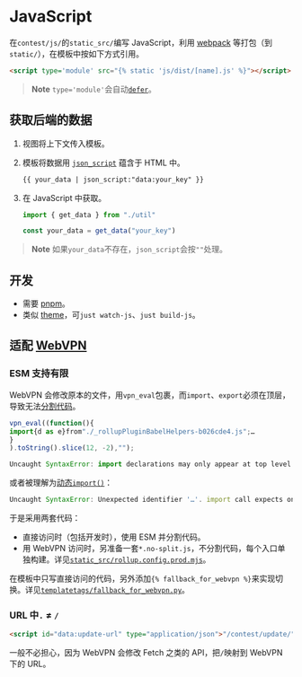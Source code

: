 # JavaScript

在`contest/js/`的`static_src/`编写 JavaScript，利用 [webpack](https://webpack.js.org/) 等打包（到`static/`），在模板中按如下方式引用。

```html
<script type='module' src="{% static 'js/dist/[name].js' %}"></script>
```

> **Note**
> `type='module'`会自动[`defer`](https://developer.mozilla.org/en-US/docs/Web/HTML/Element/script#attributes)。

## 获取后端的数据

1. 视图将上下文传入模板。

2. 模板将数据用 [`json_script`](https://docs.djangoproject.com/en/4.2/ref/templates/builtins/#std-templatefilter-json_script) 蕴含于 HTML 中。

   ```html
   {{ your_data | json_script:"data:your_key" }}
   ```

3. 在 JavaScript 中获取。

   ```javascript
   import { get_data } from "./util"

   const your_data = get_data("your_key")
   ```


> **Note**
> 如果`your_data`不存在，`json_script`会按`""`处理。

## 开发

- 需要 [pnpm](https://pnpm.io/)。
- 类似 [theme](./theme.md#自动重新构建)，可`just watch-js`、`just build-js`。

## 适配 [WebVPN](https://www.wrdtech.com/content/content.php?p=2_30_203)

### ESM 支持有限

WebVPN 会修改原本的文件，用`vpn_eval`包裹，而`import`、`export`必须在顶层，导致无法[分割代码](https://rollupjs.org/tutorial/#code-splitting)。

```javascript
vpn_eval((function(){
import{d as e}from"./_rollupPluginBabelHelpers-b026cde4.js";…
}
).toString().slice(12, -2),"");
```

```javascript
Uncaught SyntaxError: import declarations may only appear at top level of a module
```

或者被理解为[动态`import()`](https://developer.mozilla.org/en-US/docs/Web/JavaScript/Reference/Operators/import)：

```javascript
Uncaught SyntaxError: Unexpected identifier '…'. import call expects one or two arguments.
```

于是采用两套代码：

- 直接访问时（包括开发时），使用 ESM 并分割代码。
- 用 WebVPN 访问时，另准备一套`*.no-split.js`，不分割代码，每个入口单独构建。详见[`static_src/rollup.config.prod.mjs`](../contest/js/static_src/rollup.config.prod.mjs)。

在模板中只写直接访问的代码，另外添加`{% fallback_for_webvpn %}`来实现切换。详见[`templatetags/fallback_for_webvpn.py`](../contest/js/templatetags/fallback_for_webvpn.py)。

### URL 中`.` ≠ `/`

```html
<script id="data:update-url" type="application/json">"/contest/update/"</script>
```

一般不必担心，因为 WebVPN 会修改 Fetch 之类的 API，把`/`映射到 WebVPN 下的 URL。
